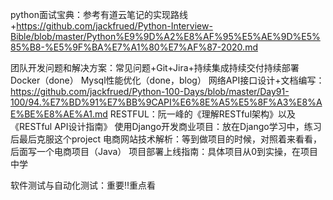 python面试宝典：参考有道云笔记的实现路线+https://github.com/jackfrued/Python-Interview-Bible/blob/master/Python%E9%9D%A2%E8%AF%95%E5%AE%9D%E5%85%B8-%E5%9F%BA%E7%A1%80%E7%AF%87-2020.md 

团队开发问题和解决方案：常见问题+Git+Jira+持续集成持续交付持续部署
Docker（done）
Mysql性能优化（done，blog）
网络API接口设计+文档编写：https://github.com/jackfrued/Python-100-Days/blob/master/Day91-100/94.%E7%BD%91%E7%BB%9CAPI%E6%8E%A5%E5%8F%A3%E8%AE%BE%E8%AE%A1.md
RESTFUL：阮一峰的《理解RESTful架构》以及《RESTful API设计指南》
使用Django开发商业项目：放在Django学习中，练习后最后克服这个project
电商网站技术解析：等到做项目的时候，对照着来看看，后面写一个电商项目（Java）
项目部署上线指南：具体项目从0到实操，在项目中学

软件测试与自动化测试：重要‼️重点看





